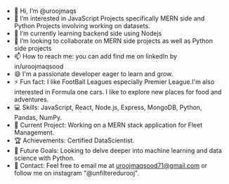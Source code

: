 - 👋 Hi, I’m @uroojmaqs
- 👀 I’m interested in JavaScript Projects specifically MERN side and Python Projects involving working on datasets.
- 🌱 I’m currently learning backend side using Nodejs
- 💞️ I’m looking to collaborate on MERN side projects as well as Python side projects
- 📫 How to reach me: you can add find me on linkedIn by in/uroojmaqsood
- 😄 I'm a passionate developer eager to learn and grow.
- ⚡ Fun fact: I like FootBall Leagues especially Premier League.I'm also interested in Formula one cars. I like to explore new places for food and adventures.
- 💻 Skills: JavaScript, React, Node.js, Express, MongoDB, Python, Pandas, NumPy.
- 🚀 Current Project: Working on a MERN stack application for Fleet Management.
- 🏆 Achievements: Certified DataScientist.
- 🎯 Future Goals: Looking to delve deeper into machine learning and data science with Python.
- 📧 Contact: Feel free to email me at uroojmaqsood71@gmail.com or follow me on instagram "@unfilteredurooj".

<!---
uroojmaqs/uroojmaqs is a ✨ special ✨ repository because its `README.md` (this file) appears on your GitHub profile.
You can click the Preview link to take a look at your changes.
--->
